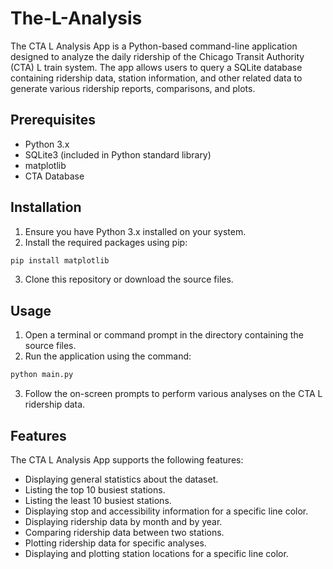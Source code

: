 # The-L-Analysis
The CTA L Analysis App is a Python-based command-line application designed to analyze the daily ridership of the Chicago Transit Authority (CTA) L train system. The app allows users to query a SQLite database containing ridership data, station information, and other related data to generate various ridership reports, comparisons, and plots.

## Prerequisites

* Python 3.x
* SQLite3 (included in Python standard library)
* matplotlib
* CTA Database

## Installation

1. Ensure you have Python 3.x installed on your system.
2. Install the required packages using pip:
```BASH
pip install matplotlib
```
3. Clone this repository or download the source files.

## Usage

1. Open a terminal or command prompt in the directory containing the source files.
2. Run the application using the command:
```BASH
python main.py
```
3. Follow the on-screen prompts to perform various analyses on the CTA L ridership data.

## Features
The CTA L Analysis App supports the following features:
* Displaying general statistics about the dataset.
* Listing the top 10 busiest stations.
* Listing the least 10 busiest stations.
* Displaying stop and accessibility information for a specific line color.
* Displaying ridership data by month and by year.
* Comparing ridership data between two stations.
* Plotting ridership data for specific analyses.
* Displaying and plotting station locations for a specific line color.
